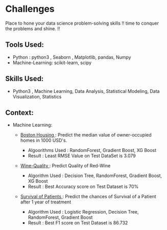 # Challenges
Place to hone your data science problem-solving skills !! time to conquer the problems and shine. !!

## Tools Used: 
- Python : python3 , Seaborn , Matplotlib, pandas, Numpy
- Machine-Learning: scikit-learn, scipy

## Skills Used:
- Python3 , Machine Learning, Data Analysis, Statistical Modeling, Data Visualization, Statistics

## Context:

- Machine Learning: 

   * <a href="https://github.com/riya-dhama/Challenges/tree/master/Boston-Housing"> Boston Housing </a> : 
    Predict the median value of owner-occupied homes in 1000 USD's. 
      - Algoorithms Used : RandomForest, Gradient Boost, XG Boost
      - Result : Least RMSE Value on Test DataSet is 3.079
    
    * <a href="https://github.com/riya-dhama/Challenges/tree/master/Wine%20Quality"> Wine-Quality </a>: 
    Predict Quality of Red-Wine
       - Algorithm Used : Decision Tree, RandomForest, Gradient Boost, XG Boost
       - Result : Best Accuracy score on Test Dataset is 70% 
    
    * <a href="https://github.com/riya-dhama/Challenges/tree/master/Survival%20of%20Patients"> Survival of Patients </a>: 
    Predict the chances of Survival of a Patient after 1 year of treatment
       - Algorithm Used : Logistic Regression, Decision Tree, RandomForest, Gradient Boost
       - Result : Best F1 score on Test Dataset is 86.732 
    
      
